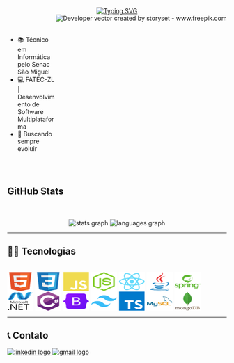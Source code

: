 
<div align="center">
<a href="https://git.io/typing-svg"><img src="https://readme-typing-svg.demolab.com?font=Fira+Code&pause=1000&color=0000FF&center=true&vCenter=true&width=580&lines=Ol%C3%A1%2C+eu+sou+Guilherme Gonçalves!+Bem-vindo!+%F0%9F%91%8B%F0%9F%91%8B;Hi%2C+I'm+Guilherme Gonçalves!+Welcome!+%F0%9F%91%8B%F0%9F%91%8B" alt="Typing SVG" /></a>
</div>

<img align="right" alt="Developer vector created by storyset - www.freepik.com" height="380" src="https://logiclifters.org/assets/coding-aa061567.png">

<div>
 <br>
</br>
  <ul>
    <li>📚 Técnico em Informática pelo Senac São Miguel</li>
    <li>💻 FATEC-ZL | Desenvolvimento de Software Multiplataforma</li>
    <li>🎯 Buscando sempre evoluir</li>
  </ul>
</div>
<br>




<br>  
<h2 align="left">GitHub Stats</h2>
<br> <br>

<div align="center">
  <img src="https://github-readme-stats-sigma-five.vercel.app/api?hide_title=false&hide_rank=false&show_icons=true&include_all_commits=true&count_private=true&disable_animations=false&theme=tokyonight&locale=en&hide_border=false&username=guilhermegg8" height="175" alt="stats graph"  />
  <img src="https://github-readme-stats-sigma-five.vercel.app/api/top-langs?locale=en&hide_title=false&layout=compact&card_width=320&langs_count=10&theme=tokyonight&hide_border=false&username=guilhermegg8" height="175" alt="languages graph"  />
</div> 


---


<h2 align="left"">👨‍💻 Tecnologias</h2>
<div style="display: inline_block"><br>
  <img align="center" alt="HTML" height="45" width="60" src="https://raw.githubusercontent.com/devicons/devicon/master/icons/html5/html5-original.svg">
  <img align="center" alt="CSS" height="45" width="60" src="https://raw.githubusercontent.com/devicons/devicon/master/icons/css3/css3-original.svg">
  <img align="center" alt="Js" height="45" width="60" src="https://raw.githubusercontent.com/devicons/devicon/master/icons/javascript/javascript-plain.svg">
   <img align="center" alt="Nodejs" height="45" width="60" src="https://github.com/devicons/devicon/blob/master/icons/nodejs/nodejs-original.svg">
  <img align="center" alt="React" height="45" width="60" src="https://raw.githubusercontent.com/devicons/devicon/master/icons/react/react-original.svg">
  <img align="center" alt="Java" height="45" width="60" src="https://github.com/devicons/devicon/blob/master/icons/java/java-original.svg">
  <img align="center" alt="Spring" height="45" width="60" src="https://github.com/devicons/devicon/blob/master/icons/spring/spring-original-wordmark.svg">
  <img align="center" alt="DotNet" height="45" width="60" src="https://github.com/devicons/devicon/blob/master/icons/dot-net/dot-net-original-wordmark.svg">
  <img align="center" alt="Csharp" height="45" width="60" src="https://raw.githubusercontent.com/devicons/devicon/master/icons/csharp/csharp-original.svg">
  <img align="center" alt="Bootstrap" height="45" width="60" src="https://github.com/devicons/devicon/blob/master/icons/bootstrap/bootstrap-original.svg">
  <img align="center" alt="Tailwind" height="45" width="60" src="https://github.com/devicons/devicon/blob/master/icons/tailwindcss/tailwindcss-plain.svg">
  <img align="center" alt="Ts" height="45" width="60" src="https://github.com/devicons/devicon/blob/master/icons/typescript/typescript-original.svg">
  <img align="center" alt="MySQL" height="45" width="60" src="https://github.com/devicons/devicon/blob/master/icons/mysql/mysql-original-wordmark.svg">
  <img align="center" alt="MongoDB" height="45" width="60" src="https://github.com/devicons/devicon/blob/master/icons/mongodb/mongodb-original-wordmark.svg">
</div>

---

<h2 align="left">📞 Contato</h2>

  <a href="https://www.linkedin.com/in/guilherme-gon%C3%A7alves-a900101b1//" target="_blank">
    <img src="https://img.shields.io/static/v1?message=LinkedIn&logo=linkedin&label=&color=0077B5&logoColor=white&labelColor=&style=for-the-badge" height="35" alt="linkedin logo"  />
  </a>
    <a href="mailto:guiguigoncalvess@gmail.com" target="_blank">
    <img src="https://img.shields.io/static/v1?message=Gmail&logo=gmail&label=&color=D14836&logoColor=white&labelColor=&style=for-the-badge" height="35" alt="gmail logo"  />
  </a>

<!-- [![LinkedIn](https://img.shields.io/badge/-LinkedIn-000?style=for-the-badge&logo=linkedin&logoColor=FF00F6&color:FFF)](https://www.linkedin.com/in/guilherme-gon%C3%A7alves-a900101b1/)-->

